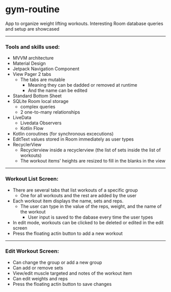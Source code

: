 # gym-routine

App to organize weight lifting workouts.
Interesting Room database queries and setup are showcased

---

### Tools and skills used:

- MVVM architecture
- Material Design
- Jetpack Navigation Component
- View Pager 2 tabs
  - The tabs are mutable
    - Meaning they can be dadded or removed at runtime
    - And the name can be edited
- Standard Bottom Sheet
- SQLite Room local storage
  - complex queries
  - 2 one-to-many relationships
- LiveData
  - Livedata Observers
  - Kotlin Flow
- Kotlin coroutines (for synchronous excecutions)
- EditText values stored in Room immediately as user types
- RecyclerView
  - Recyclerview inside a recyclerview (the list of sets inside the list of workouts)
  - The workout items' heights are resized to fill in the blanks in the view

---

### Workout List Screen:

- There are several tabs that list workouts of a specific group
  - One for all workouts and the rest are added by the user
- Each workout item displays the name, sets and reps.
  - The user can type in the value of the reps, weight, and the name of the workout
    - User input is saved to the dabase every time the user types
- In edit mode, workouts can be clicked to be deleted or edited in the edit screen
- Press the floating actin button to add a new workout

---

### Edit Workout Screen:

- Can change the group or add a new group
- Can add or remove sets
- View/edit muscle targeted and notes of the workout item
- Can edit weights and reps
- Press the floating actin button to save changes
